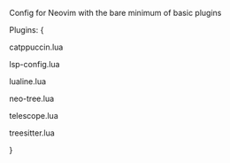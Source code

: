 Config for Neovim with the bare minimum of basic plugins  

Plugins: {

catppuccin.lua

lsp-config.lua

lualine.lua

neo-tree.lua

telescope.lua

treesitter.lua

}

